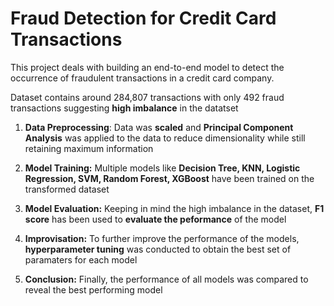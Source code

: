 # Fraud Detection for Credit Card Transactions

This project deals with building an end-to-end model to detect the occurrence of fraudulent transactions in a credit card company.

Dataset contains around 284,807 transactions with only 492 fraud transactions suggesting **high imbalance** in the datatset

1. **Data Preprocessing**: Data was **scaled** and **Principal Component Analysis** was applied to the data to reduce dimensionality while still retaining maximum information

2. **Model Training:** Multiple models like **Decision Tree, KNN, Logistic Regression, SVM, Random Forest, XGBoost** have been trained on the transformed dataset

3. **Model Evaluation:** Keeping in mind the high imbalance in the dataset, **F1 score** has been used to **evaluate the peformance** of the model

4. **Improvisation:** To further improve the performance of the models, **hyperparameter tuning** was conducted to obtain the best set of paramaters for each model

5. **Conclusion:** Finally, the performance of all models was compared to reveal the best performing model 
